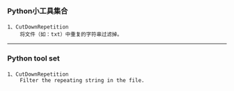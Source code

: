 

### Python小工具集合
    1、CutDownRepetition
        将文件（如：txt）中重复的字符串过滤掉。


----------------------


### Python tool set
    1、CutDownRepetition
        Filter the repeating string in the file.